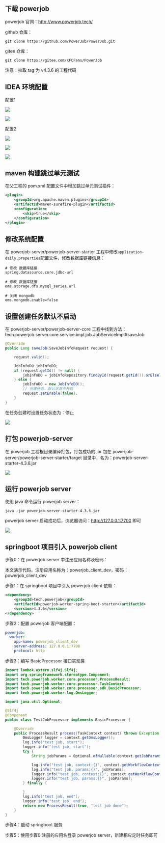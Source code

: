 ## 下载 powerjob

powerjob 官网：http://www.powerjob.tech/

github 仓库：

```shell
git clone https://github.com/PowerJob/PowerJob.git
```

gitee 仓库：

```shell
git clone https://gitee.com/KFCFans/PowerJob
```

注意：拉取 tag 为 v4.3.6 的工程代码

## IDEA 环境配置

配置1

![](images/01.png)

![](images/02.png)

配置2

![](images/03.png)

![](images/04.png)

![](images/05.png)

## maven 构建跳过单元测试

在父工程的 pom.xml 配置文件中增加跳过单元测试插件：

```xml
<plugin>
    <groupId>org.apache.maven.plugins</groupId>
    <artifactId>maven-surefire-plugin</artifactId>
    <configuration>
        <skip>true</skip>
    </configuration>
</plugin>
```

## 修改系统配置

在  powerjob-server/powerjob-server-starter 工程中修改`application-daily.properties`配置文件，修改数据库链接信息：

```properties
# 修改 数据库链接
spring.datasource.core.jdbc-url

# 修改 数据库链接
oms.storage.dfs.mysql_series.url

# 关闭 mongodb
oms.mongodb.enable=false
```

## 设置创建任务默认不启动

在 powerjob-server/powerjob-server-core 工程中找到方法：tech.powerjob.server.core.service.impl.job.JobServiceImpl#saveJob

```java
@Override
public Long saveJob(SaveJobInfoRequest request) {

    request.valid();

    JobInfoDO jobInfoDO;
    if (request.getId() != null) {
        jobInfoDO = jobInfoRepository.findById(request.getId()).orElseThrow(() -> new IllegalArgumentException("can't find job by jobId: " + request.getId()));
    } else {
        jobInfoDO = new JobInfoDO();
        // 创建任务，默认状态不开启
        request.setEnable(false);
    }
}
```

在任务创建时设置任务状态为：停止

![](images/08.png)

## 打包 powerjob-server 

在 powerjob 工程根目录编译打包，打包成功的 jar 包在 powerjob-server/powerjob-server-starter/target 目录中，名为：powerjob-server-starter-4.3.6.jar

![](images/06.png)

## 运行 powerjob server

使用 java 命令运行 powerjob server：

```shell
java -jar powerjob-server-starter-4.3.6.jar
```

powerjob server 启动成功后，浏览器访问：http://127.0.0.1:7700 即可

![](images/07.png)

## springboot 项目引入 powerjob client

步骤0：在 powerjob server 中注册应用名称及密码：

本文演示代码，注册应用名称为：powerjob_client_dev，密码：powerjob_client_dev

步骤1：在 springboot 项目中引入 powerjob client 依赖：

```xml
<dependency>
    <groupId>tech.powerjob</groupId>
    <artifactId>powerjob-worker-spring-boot-starter</artifactId>
    <version>4.3.6</version>
</dependency>
```

步骤2：配置 powerjob 客户端配置：

```yaml
powerjob:
  worker:
    app-name: powerjob_client_dev
    server-address: 127.0.0.1:7700
    protocol: http
```

步骤3：编写 BasicProcessor 接口实现类

```java
import lombok.extern.slf4j.Slf4j;
import org.springframework.stereotype.Component;
import tech.powerjob.worker.core.processor.ProcessResult;
import tech.powerjob.worker.core.processor.TaskContext;
import tech.powerjob.worker.core.processor.sdk.BasicProcessor;
import tech.powerjob.worker.log.OmsLogger;

import java.util.Optional;

@Slf4j
@Component
public class TestJobProcessor implements BasicProcessor {

    @Override
    public ProcessResult process(TaskContext context) throws Exception {
        OmsLogger logger = context.getOmsLogger();
        log.info("test job, start");
        logger.info("test job, start");
        try {
            String jobParams = Optional.ofNullable(context.getJobParams()).orElse("");

            log.info("test job, context:{}", context.getWorkflowContext());
            log.info("test job, params:{}", jobParams);
            logger.info("test job, context:{}", context.getWorkflowContext());
            logger.info("test job, params:{}", jobParams);
        } finally {

        }
        log.info("test job, end");
        logger.info("test job, end");
        return new ProcessResult(true, "test job done");
    }
}
```

步骤4：启动 springboot 服务

步骤5：使用步骤0 注册的应用名登录 powerjob server，新建相应定时任务即可
